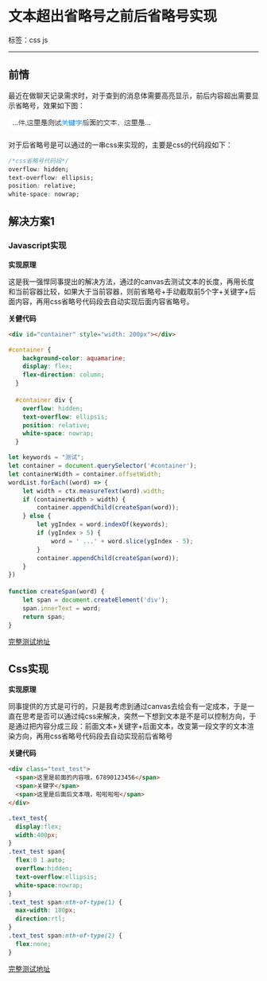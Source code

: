 # 文本超出省略号之前后省略号实现

标签：css js

---

## 前情
最近在做聊天记录需求时，对于查到的消息体需要高亮显示，前后内容超出需要显示省略号，效果如下图：

![](./省略号效果图.png)

对于后省略号是可以通过的一串css来实现的，主要是css的代码段如下：

``` css
/*css省略号代码段*/
overflow: hidden;
text-overflow: ellipsis;
position: relative;
white-space: nowrap;
```



## 解决方案1

### Javascript实现

**实现原理**

这是我一强悍同事提出的解决方法，通过的canvas去测试文本的长度，再用长度和当前容器比较，如果大于当前容器，则前省略号+手动截取前5个字+关键字+后面内容，再用css省略号代码段去自动实现后面内容省略号。

**关健代码**

```html
<div id="container" style="width: 200px"></div>
```

``` css
#container {
    background-color: aquamarine;
    display: flex;
    flex-direction: column;
  }

  #container div {
    overflow: hidden;
    text-overflow: ellipsis;
    position: relative;
    white-space: nowrap;
  }
```

``` js
let keywords = "测试";
let container = document.querySelector('#container');
let containerWidth = container.offsetWidth;
wordList.forEach((word) => {
    let width = ctx.measureText(word).width;
    if (containerWidth > width) {
        container.appendChild(createSpan(word));
    } else {
        let ygIndex = word.indexOf(keywords);
        if (ygIndex > 5) {
            word = ' ...' + word.slice(ygIndex - 5);
        }
        container.appendChild(createSpan(word));
    }
})

function createSpan(word) {
    let span = document.createElement('div');
    span.innerText = word;
    return span;
}
```
[完整测试地址](https://codepen.io/xiewu/pen/bGwwWmw)

## Css实现

**实现原理**

同事提供的方式是可行的，只是我考虑到通过canvas去绘会有一定成本，于是一直在思考是否可以通过纯css来解决，突然一下想到文本是不是可以控制方向，于是通过把内容分成三段：前面文本+关键字+后面文本，改变第一段文字的文本渲染方向，再用css省略号代码段去自动实现前后省略号

**关键代码**

``` html
<div class="text_test">
  <span>这里是前面的内容哦，67890123456</span>
  <span>关键字</span>
  <span>这里是后面后文本哦，啦啦啦啦</span>
</div>
```

``` css
.text_test{
  display:flex;
  width:400px;
}
.text_test span{
  flex:0 1 auto;
  overflow:hidden;
  text-overflow:ellipsis;
  white-space:nowrap;
}
.text_test span:nth-of-type(1) {
  max-width: 180px;
  direction:rtl;
}
.text_test span:nth-of-type(2) {
  flex:none;
}
```

[完整测试地址](https://codepen.io/xiewu/pen/jOMMbOa)